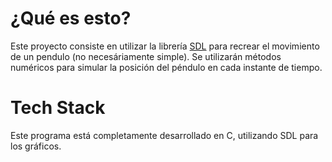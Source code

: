 # ¿Qué es esto?
Este proyecto consiste en utilizar la librería [SDL](https://wiki.libsdl.org/SDL3/FrontPage) para recrear el movimiento de un pendulo (no necesáriamente simple). Se utilizarán métodos numéricos para simular la posición del péndulo en cada instante de tiempo.

# Tech Stack
Este programa está completamente desarrollado en C, utilizando SDL para los gráficos.
